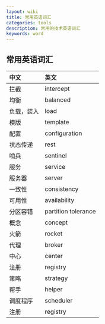 ```yaml
---
layout: wiki
title: 常用英语词汇
categories: tools
description: 常用的技术英语词汇
keywords: word
---
```


## 常用英语词汇

| 中文          | 英文             |
|:--------------|:----------------|
| 拦截          | intercept       |
| 均衡          | balanced        |
| 负载，装入     | load            |
| 模版          | template        |
| 配置          | configuration   |
| 状态传递       | rest            |
| 哨兵           | sentinel       |
| 服务           | service        |
| 服务器         | server         |
| 一致性           | consistency       |
| 可用性           | availability       |
| 分区容错           | partition tolerance      |
| 概念           | concept       |
| 火箭           | rocket       |
| 代理           | broker       |
| 中心           | center       |
| 注册           | registry       |
| 策略           | strategy       |
| 帮手           | helper       |
| 调度程序           | scheduler       |
| 注册           | registry       |



